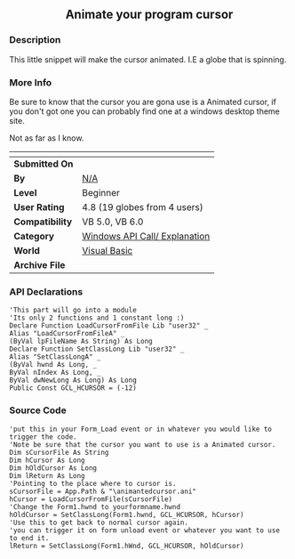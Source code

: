 ﻿<div align="center">

## Animate your program cursor


</div>

### Description

This little snippet will make the cursor animated. I.E a globe that is spinning.
 
### More Info
 
Be sure to know that the cursor you are gona use is a Animated cursor, if you don't got one you can probably find one at a windows desktop theme site.

Not as far as I know.


<span>             |<span>
---                |---
**Submitted On**   |
**By**             |[N/A](https://github.com/Planet-Source-Code/PSCIndex/blob/master/ByAuthor/empty.md)
**Level**          |Beginner
**User Rating**    |4.8 (19 globes from 4 users)
**Compatibility**  |VB 5\.0, VB 6\.0
**Category**       |[Windows API Call/ Explanation](https://github.com/Planet-Source-Code/PSCIndex/blob/master/ByCategory/windows-api-call-explanation__1-39.md)
**World**          |[Visual Basic](https://github.com/Planet-Source-Code/PSCIndex/blob/master/ByWorld/visual-basic.md)
**Archive File**   |[](https://github.com/Planet-Source-Code/animate-your-program-cursor__1-24150/archive/master.zip)

### API Declarations

```
'This part will go into a module
'Its only 2 functions and 1 constant long :)
Declare Function LoadCursorFromFile Lib "user32" _
Alias "LoadCursorFromFileA" _
(ByVal lpFileName As String) As Long
Declare Function SetClassLong Lib "user32" _
Alias "SetClassLongA" _
(ByVal hwnd As Long, _
ByVal nIndex As Long, _
ByVal dwNewLong As Long) As Long
Public Const GCL_HCURSOR = (-12)
```


### Source Code

```
'put this in your Form_Load event or in whatever you would like to trigger the code.
'Note be sure that the cursor you want to use is a Animated cursor.
Dim sCursorFile As String
Dim hCursor As Long
Dim hOldCursor As Long
Dim lReturn As Long
'Pointing to the place where to cursor is.
sCursorFile = App.Path & "\animantedcursor.ani"
hCursor = LoadCursorFromFile(sCursorFile)
'Change the Form1.hwnd to yourformname.hwnd
hOldCursor = SetClassLong(Form1.hwnd, GCL_HCURSOR, hCursor)
'Use this to get back to normal cursor again.
'you can trigger it on form unload event or whatever you want to use to end it.
lReturn = SetClassLong(Form1.hWnd, GCL_HCURSOR, hOldCursor)
```

